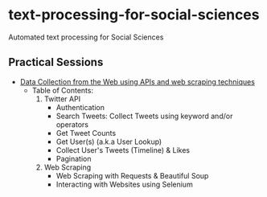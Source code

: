 # text-processing-for-social-sciences
Automated text processing for Social Sciences

## Practical Sessions
- [Data Collection from the Web using APIs and web scraping techniques](https://github.com/ahurriyetoglu/text-processing-for-social-sciences/blob/main/practical_sessions/Practical_Session-Data_Collection.ipynb)
  - Table of Contents:
    1. Twitter API
        - Authentication
        - Search Tweets: Collect Tweets using keyword and/or operators
        - Get Tweet Counts
        - Get User(s) (a.k.a User Lookup)
        - Collect User's Tweets (Timeline) & Likes
        - Pagination
    2. Web Scraping
        - Web Scraping with Requests & Beautiful Soup
        - Interacting with Websites using Selenium
